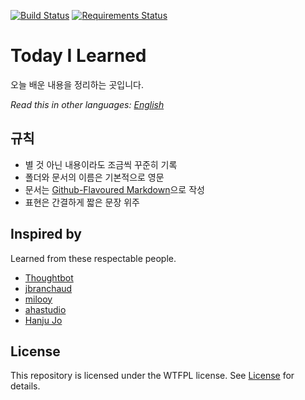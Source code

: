 [![Build Status](https://travis-ci.org/channprj/TIL.svg?branch=master)](https://travis-ci.org/channprj/TIL)
[![Requirements Status](https://requires.io/github/channprj/TIL/requirements.svg?branch=generator)](https://requires.io/github/channprj/TIL/requirements/?branch=generator)
# Today I Learned
오늘 배운 내용을 정리하는 곳입니다.

*Read this in other languages: [English](https://github.com/channprj/TIL/blob/master/README-en.md)*

## 규칙
- 별 것 아닌 내용이라도 조금씩 꾸준히 기록
- 폴더와 문서의 이름은 기본적으로 영문
- 문서는 [Github-Flavoured Markdown](https://guides.github.com/features/mastering-markdown/)으로 작성
- 표현은 간결하게 짧은 문장 위주

## Inspired by
Learned from these respectable people.

- [Thoughtbot](https://github.com/thoughtbot/til)
- [jbranchaud](https://github.com/jbranchaud/til)
- [milooy](https://github.com/milooy/TIL)
- [ahastudio](https://github.com/ahastudio/til)
- [Hanju Jo](https://github.com/AWEEKJ/TIL)

## License
This repository is licensed under the WTFPL license. See [License](https://github.com/channprj/TIL/blob/master/LICENSE) for details.
